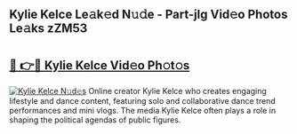 ## Kylie Kelce Le𝚊k𝚎d N𝚞𝚍e - Part-jlg Vid𝚎o Photos Le𝚊ks zZM53

# <h2><a href="http://fbfazzu.evod.top/?m=Kylie+Kelce">🔗 👉🔴 Kylie Kelce Vid𝚎o Ph𝚘t𝚘s</a></h2>

[![Kylie Kelce N𝚞d𝚎s](https://i.imgur.com/8V9OHl7.gif)](http://fbfazzu.evod.top/?m=Kylie+Kelce)
Online creator Kylie Kelce who creates engaging lifestyle and dance content, featuring solo and collaborative dance trend performances and mini vlogs. The media Kylie Kelce often plays a role in shaping the political agendas of public figures. 
